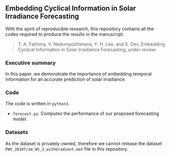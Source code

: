 ## Embedding Cyclical Information in Solar Irradiance Forecasting

With the spirit of reproducible research, this repository contains all the codes required to produce the results in the manuscript:

> T. A. Fathima, V. Nedumpozhimana, Y. H. Lee, and S. Dev, Embedding Cyclical Information in Solar Irradiance Forecasting, *under review*.

### Executive summary
In this paper, we demonstrate the importance of embedding temporal information for an accurate prediction of solar irradiance.

### Code
The code is written in `python3`.
+ `forecast.py`: Computes the performance of our proposed forecasting model.

### Datasets
As the dataset is privately owned, therefore we cannot release the dataset `PWV_2010from_WS_2_withGradient.mat` file in this repository.
